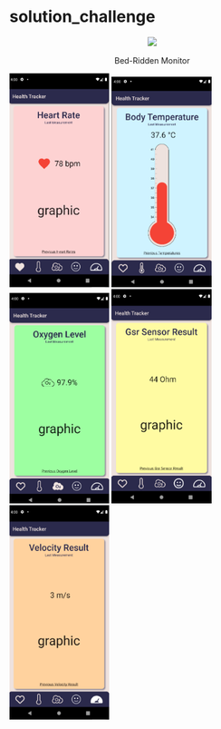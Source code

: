 # solution_challenge

<div align="center">
    <img src="/assets/github_readme_images/">
    <p>Bed-Ridden Monitor</p>
</div>

<img src="/assets/github_readme_images/heart_rate_page.png" width=35% height=35%>

<img src="/assets/github_readme_images/body_temperature_page.png" width=35% height=35%>

<img src="/assets/github_readme_images/oxygen_level_page.png" width=35% height=35%>

<img src="/assets/github_readme_images/gsr_sensor_result_page.png" width=35% height=35%>

<img src="/assets/github_readme_images/velocity_result_page.png" width=35% height=35%>